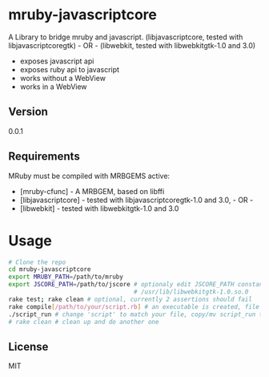 mruby-javascriptcore
=========

A Library to bridge mruby and javascript. (libjavascriptcore, tested with libjavascriptcoregtk) - OR -
                                          (libwebkit, tested with libwebkitgtk-1.0 and 3.0)

  - exposes javascript api
  - exposes ruby api to javascript
  - works without a WebView
  - works in a WebView



Version
-

0.0.1

Requirements
-----------

MRuby must be compiled with MRBGEMS active:

* [mruby-cfunc] - A MRBGEM, based on libffi
* [libjavascriptcore] - tested with libjavascriptcoregtk-1.0 and 3.0, - OR -
* [libwebkit] - tested with libwebkitgtk-1.0 and 3.0

Usage
===
```bash
# Clone the repo
cd mruby-javascriptcore
export MRUBY_PATH=/path/to/mruby
export JSCORE_PATH=/path/to/jscore # optionaly edit JSCORE_PATH constant in ./src/lib_path.rb (at the top), ie,
                                   # /usr/lib/libwebkitgtk-1.0.so.0
rake test; rake clean # optional, currently 2 assertions should fail
rake compile[/path/to/your/script.rb] # an executable is created, file basename minus extension, appended with _run
./script_run # change 'script' to match your file, copy/mv script_run to wherever
# rake clean # clean up and do another one
```

License
-

MIT

